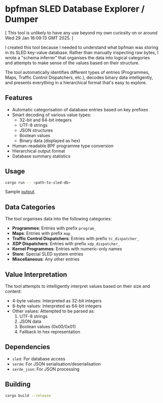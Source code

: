 # bpfman SLED Database Explorer / Dumper

[ This tool is unlikely to have any use beyond my own curiosity on or around Wed 29 Jan 16:09:13 GMT 2025. ]

I created this tool because I needed to understand what bpfman was
storing in its SLED key-value database. Rather than manually
inspecting raw bytes, I wrote a "schema inferrer" that organises the
data into logical categories and attempts to make sense of the values
based on their structure.

The tool automatically identifies different types of entries
(Programmes, Maps, Traffic Control Dispatchers, etc.), decodes binary
data intelligently, and presents everything in a hierarchical format
that's easy to explore.

## Features
- Automatic categorisation of database entries based on key prefixes
- Smart decoding of various value types:
  - 32-bit and 64-bit integers
  - UTF-8 strings
  - JSON structures
  - Boolean values
  - Binary data (displayed as hex)
- Human-readable BPF programme type conversion
- Hierarchical output format
- Database summary statistics

## Usage
```bash
cargo run -- <path-to-sled-db>
```

Sample [output](sample-output.md).

## Data Categories
The tool organises data into the following categories:
- **Programmes**: Entries with prefix `program_`
- **Maps**: Entries with prefix `map_`
- **Traffic Control Dispatchers**: Entries with prefix `tc_dispatcher_`
- **XDP Dispatchers**: Entries with prefix `xdp_dispatcher_`
- **Kernel Programmes**: Entries with numeric-only names
- **Store**: Special SLED system entries
- **Miscellaneous**: Any other entries

## Value Interpretation
The tool attempts to intelligently interpret values based on their size and content:
- 4-byte values: Interpreted as 32-bit integers
- 8-byte values: Interpreted as 64-bit integers
- Other values: Attempted to be parsed as:
  1. UTF-8 strings
  2. JSON data
  3. Boolean values (0x00/0x01)
  4. Fallback to hex representation

## Dependencies
- `sled`: For database access
- `serde`: For JSON serialisation/deserialisation
- `serde_json`: For JSON processing

## Building
```bash
cargo build --release
```
